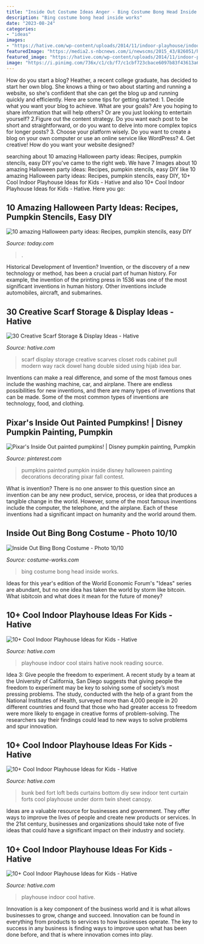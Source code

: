 ```yaml
---
title: "Inside Out Costume Ideas Anger - Bing Costume Bong Head Inside Works"
description: "Bing costume bong head inside works"
date: "2023-08-24"
categories:
- "ideas"
images:
- "https://hative.com/wp-content/uploads/2014/11/indoor-playhouse/indoor-playhouse.jpg"
featuredImage: "https://media2.s-nbcnews.com/i/newscms/2015_43/826051/halloween-party-tdy-home-tease_3c25af9e23d385a216c5bbb76bd52390.jpg"
featured_image: "https://hative.com/wp-content/uploads/2014/11/indoor-playhouse/4-playhouses-under-the-stairs.jpg"
image: "https://i.pinimg.com/736x/c1/cb/f7/c1cbf723cbace6097b83f43613a6800d--painted-pumpkins-pumpkin-ideas.jpg"
---
```



How do you start a blog?
Heather, a recent college graduate, has decided to start her own blog. She knows a thing or two about starting and running a website, so she's confident that she can get the blog up and running quickly and efficiently. Here are some tips for getting started: 1. Decide what you want your blog to achieve. What are your goals? Are you hoping to share information that will help others? Or are you just looking to entertain yourself? 2.Figure out the content strategy. Do you want each post to be short and straightforward, or do you want to delve into more complex topics for longer posts? 3. Choose your platform wisely. Do you want to create a blog on your own computer or use an online service like WordPress? 4. Get creative! How do you want your website designed?

	

		
searching about 10 amazing Halloween party ideas: Recipes, pumpkin stencils, easy DIY you've came to the right web. We have 7 Images about 10 amazing Halloween party ideas: Recipes, pumpkin stencils, easy DIY like 10 amazing Halloween party ideas: Recipes, pumpkin stencils, easy DIY, 10+ Cool Indoor Playhouse Ideas for Kids - Hative and also 10+ Cool Indoor Playhouse Ideas for Kids - Hative. Here you go:
		
    
## 10 Amazing Halloween Party Ideas: Recipes, Pumpkin Stencils, Easy DIY

<img loading=lazy src="https://media2.s-nbcnews.com/i/newscms/2015_43/826051/halloween-party-tdy-home-tease_3c25af9e23d385a216c5bbb76bd52390.jpg" onerror="this.onerror=null;this.src='https://tse1.mm.bing.net/th?id=OIP.pmuwOIoVZ2C_X0sp5LY1yAHaEK&amp;pid=15.1';" alt="10 amazing Halloween party ideas: Recipes, pumpkin stencils, easy DIY">

_Source: today.com_

>. 

	

Historical Development of Invention?
Invention, or the discovery of a new technology or method, has been a crucial part of human history. For example, the invention of the printing press in 1536 was one of the most significant inventions in human history. Other inventions include automobiles, aircraft, and submarines.

    
## 30 Creative Scarf Storage &amp; Display Ideas - Hative

<img loading=lazy src="https://hative.com/wp-content/uploads/2015/03/scarf-storage-ideas/22-creative-scarf-storage-and-display-ideas.jpg" onerror="this.onerror=null;this.src='https://tse3.mm.bing.net/th?id=OIP.0ImfrkyXxX1z0jJL7FmPOQHaLF&amp;pid=15.1';" alt="30 Creative Scarf Storage &amp; Display Ideas - Hative">

_Source: hative.com_

>scarf display storage creative scarves closet rods cabinet pull modern way rack dowel hang double sided using hijab idea bar. 

	

Inventions can make a real difference, and some of the most famous ones include the washing machine, car, and airplane. There are endless possibilities for new inventions, and there are many types of inventions that can be made. Some of the most common types of inventions are technology, food, and clothing.

    
## Pixar&#039;s Inside Out Painted Pumpkins! | Disney Pumpkin Painting, Pumpkin

<img loading=lazy src="https://i.pinimg.com/736x/c1/cb/f7/c1cbf723cbace6097b83f43613a6800d--painted-pumpkins-pumpkin-ideas.jpg" onerror="this.onerror=null;this.src='https://tse1.mm.bing.net/th?id=OIP.xjicWAwu7xadVxORoAlfBAHaGc&amp;pid=15.1';" alt="Pixar&#039;s Inside Out painted pumpkins! | Disney pumpkin painting, Pumpkin">

_Source: pinterest.com_

>pumpkins painted pumpkin inside disney halloween painting decorations decorating pixar fall contest. 

	

What is invention?
There is no one answer to this question since an invention can be any new product, service, process, or idea that produces a tangible change in the world. However, some of the most famous inventions include the computer, the telephone, and the airplane. Each of these inventions had a significant impact on humanity and the world around them.

    
## Inside Out Bing Bong Costume - Photo 10/10

<img loading=lazy src="http://photos.costume-works.com/full/bing_bong9.jpg" onerror="this.onerror=null;this.src='https://tse3.mm.bing.net/th?id=OIP.Gqz5MrpAJhlmmN4GA9Q3JQHaJ3&amp;pid=15.1';" alt="Inside Out Bing Bong Costume - Photo 10/10">

_Source: costume-works.com_

>bing costume bong head inside works. 

	

Ideas for this year's edition of the World Economic Forum's "Ideas" series are abundant, but no one idea has taken the world by storm like bitcoin. What isbitcoin and what does it mean for the future of money? 

    
## 10+ Cool Indoor Playhouse Ideas For Kids - Hative

<img loading=lazy src="https://hative.com/wp-content/uploads/2014/11/indoor-playhouse/4-playhouses-under-the-stairs.jpg" onerror="this.onerror=null;this.src='https://tse3.mm.bing.net/th?id=OIP.PsFTSX0obXmlBrZAT7mlmQHaJ4&amp;pid=15.1';" alt="10+ Cool Indoor Playhouse Ideas for Kids - Hative">

_Source: hative.com_

>playhouse indoor cool stairs hative nook reading source. 

	

Idea 3: Give people the freedom to experiment.
A recent study by a team at the University of California, San Diego suggests that giving people the freedom to experiment may be key to solving some of society’s most pressing problems. The study, conducted with the help of a grant from the National Institutes of Health, surveyed more than 4,000 people in 20 different countries and found that those who had greater access to freedom were more likely to engage in creative forms of problem-solving. The researchers say their findings could lead to new ways to solve problems and spur innovation.

    
## 10+ Cool Indoor Playhouse Ideas For Kids - Hative

<img loading=lazy src="https://hative.com/wp-content/uploads/2014/11/indoor-playhouse/11-bottom-bunk-fort.jpg" onerror="this.onerror=null;this.src='https://tse4.mm.bing.net/th?id=OIP.6iRm10hW-wnuViROTK1vSQHaFH&amp;pid=15.1';" alt="10+ Cool Indoor Playhouse Ideas for Kids - Hative">

_Source: hative.com_

>bunk bed fort loft beds curtains bottom diy sew indoor tent curtain forts cool playhouse under dorm twin sheet canopy. 

	

Ideas are a valuable resource for businesses and government. They offer ways to improve the lives of people and create new products or services. In the 21st century, businesses and organizations should take note of five ideas that could have a significant impact on their industry and society.

    
## 10+ Cool Indoor Playhouse Ideas For Kids - Hative

<img loading=lazy src="https://hative.com/wp-content/uploads/2014/11/indoor-playhouse/indoor-playhouse.jpg" onerror="this.onerror=null;this.src='https://tse3.mm.bing.net/th?id=OIP.iqlxO-Sc5IzN0kdcoixt2QAAAA&amp;pid=15.1';" alt="10+ Cool Indoor Playhouse Ideas for Kids - Hative">

_Source: hative.com_

>playhouse indoor cool hative. 

	

Innovation is a key component of the business world and it is what allows businesses to grow, change and succeed. Innovation can be found in everything from products to services to how businesses operate. The key to success in any business is finding ways to improve upon what has been done before, and that is where innovation comes into play.

